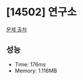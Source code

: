 # [14502] 연구소

[문제 출처](https://www.acmicpc.net/problem/14502)

## 성능

- Time: 176ms
- Memory: 1.116MB